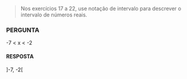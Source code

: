 > Nos exercícios 17 a 22, use notação de intervalo para descrever o intervalo de números reais.

### PERGUNTA

-7 < x < -2

#### RESPOSTA

]-7, -2[
